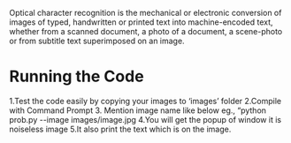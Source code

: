 Optical character recognition is the mechanical or electronic conversion of images of typed, handwritten or printed text into machine-encoded text, whether from a scanned document, a photo of a document, a scene-photo or from subtitle text superimposed on an image.

# Running the Code
1.Test the code easily by copying your images to ‘images’ folder 
2.Compile with Command Prompt 
3. Mention image name like below eg., “python prob.py --image images/image.jpg 
4.You will get the popup of window it is noiseless image 
5.It also print the text which is on the image.
